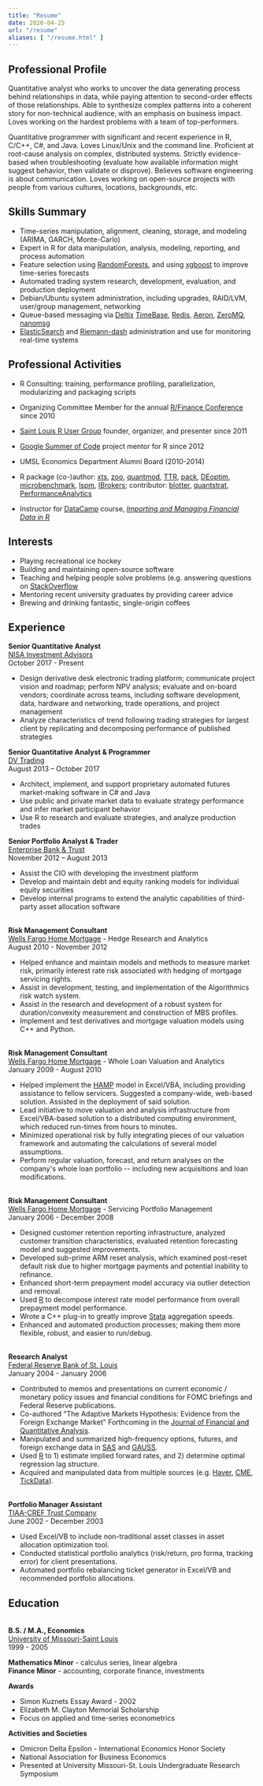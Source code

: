 ```yaml
---
title: "Resume"
date: 2020-04-25
url: "/resume"
aliases: [ "/resume.html" ]
---
```


## Professional Profile

Quantitative analyst who works to uncover the data generating process behind relationships in data, while paying attention to second-order effects of those relationships. Able to synthesize complex patterns into a coherent story for non-technical audience, with an emphasis on business impact. Loves working on the hardest problems with a team of top-performers.

Quantitative programmer with significant and recent experience in R, C/C++, C#, and Java. Loves Linux/Unix and the command line. Proficient at root-cause analysis on complex, distributed systems. Strictly evidence-based when troubleshooting (evaluate how available information might suggest behavior, then validate or disprove). Believes software engineering is about communication. Loves working on open-source projects with people from various cultures, locations, backgrounds, etc.

## Skills Summary

- Time-series manipulation, alignment, cleaning, storage, and modeling (ARIMA, GARCH, Monte-Carlo)
- Expert in R for data manipulation, analysis, modeling, reporting, and process automation
- Feature selection using [RandomForests](https://www.stat.berkeley.edu/~breiman/RandomForests/cc_home.htm), and using [xgboost](https://xgboost.ai/) to improve time-series forecasts
- Automated trading system research, development, evaluation, and production deployment
- Debian/Ubuntu system administration, including upgrades, RAID/LVM, user/group management, networking
- Queue-based messaging via [Deltix](https://www.deltixlab.com/) [TimeBase](https://www.deltixlab.com/products/timebase/), [Redis](https://redis.io/), [Aeron](https://github.com/real-logic/aeron/blob/master/README.md), [ZeroMQ](https://zeromq.org/), [nanomsg](https://nanomsg.org/)
- [ElasticSearch](https://www.elastic.co/) and [Riemann-dash](http://riemann.io/dashboard.html) administration and use for monitoring real-time systems

## Professional Activities

- R Consulting: training, performance profiling, parallelization, modularizing and packaging scripts
- Organizing Committee Member for the annual [R/Finance Conference](https://www.rinfinance.com/) since 2010
- [Saint Louis R User Group](https://www.meetup.com/Saint-Louis-RUG/) founder, organizer, and presenter since 2011
- [Google Summer of Code](https://summerofcode.withgoogle.com/) project mentor for R since 2012
- UMSL Economics Department Alumni Board (2010-2014)
- R package (co-)author: [xts](https://cran.r-project.org/package=xts), [zoo](https://cran.r-project.org/package=zoo), [quantmod](https://cran.r-project.org/package=quantmod), [TTR](https://cran.r-project.org/package=TTR), [pack](https://cran.r-project.org/package=pack), [DEoptim](https://cran.r-project.org/package=DEoptim), [microbenchmark](https://cran.r-project.org/package=microbenchmark), [lspm](https://github.com/joshuaulrich/lspm), [IBrokers](https://cran.r-project.org/package=IBrokers); contributor: [blotter](https://github.com/braverock/blotter), [quantstrat](https://github.com/braverock/quantstrat), [PerformanceAnalytics](https://cran.r-project.org/package=PerformanceAnalytics)





- Instructor for [DataCamp](https://www.datacamp.com/courses/importing-and-managing-financial-data-in-r) course, [*Importing and Managing Financial Data in R*](https://www.datacamp.com/courses/importing-and-managing-financial-data-in-r)

## Interests

- Playing recreational ice hockey
- Building and maintaining open-source software
- Teaching and helping people solve problems (e.g. answering questions on [StackOverflow](https://stackoverflow.com/)
- Mentoring recent university graduates by providing career advice
- Brewing and drinking fantastic, single-origin coffees

## Experience

**Senior Quantitative Analyst**\
[NISA Investment Advisors](https://www.nisa.com)\
October 2017 - Present

- Design derivative desk electronic trading platform; communicate project vision and roadmap; perform NPV
analysis; evaluate and on-board vendors; coordinate across teams, including software development, data,
hardware and networking, trade operations, and project management
- Analyze characteristics of trend following trading strategies for largest client by replicating and decomposing
performance of published strategies

**Senior Quantitative Analyst & Programmer**\
[DV Trading](https://www.dvtrading.co/)\
August 2013 – October 2017

- Architect, implement, and support proprietary automated futures market-making software in C# and Java
- Use public and private market data to evaluate strategy performance and infer market participant behavior
- Use R to research and evaluate strategies, and analyze production trades

**Senior Portfolio Analyst & Trader**\
[Enterprise Bank & Trust](https://www.enterprisebank.com/)\
November 2012 – August 2013

- Assist the CIO with developing the investment platform
- Develop and maintain debt and equity ranking models for individual equity securities
- Develop internal programs to extend the analytic capabilities of third-party asset allocation software

\
**Risk Management Consultant**\
[Wells Fargo Home Mortgage](https://www.wellsfargo.com) - Hedge Research and Analytics\
August 2010 - November 2012

- Helped enhance and maintain models and methods to measure market
  risk, primarily interest rate risk associated with hedging of
  mortgage servicing rights.
- Assist in development, testing, and implementation of the
  Algorithmics risk watch system.
- Assist in the research and development of a robust system for
  duration/convexity measurement and construction of MBS profiles.
- Implement and test derivatives and mortgage valuation models using
  C++ and Python.

\
**Risk Management Consultant**\
[Wells Fargo Home Mortgage](https://www.wellsfargo.com) - Whole Loan Valuation and
Analytics\
January 2009 - August 2010

- Helped implement the [HAMP](https://www.hmpadmin.com) model in Excel/VBA,
  including providing assistance to fellow servicers. Suggested a
  company-wide, web-based solution. Assisted in the deployment of said
  solution.
- Lead initiative to move valuation and analysis infrastructure from
  Excel/VBA-based solution to a distributed computing environment,
  which reduced run-times from hours to minutes.
- Minimized operational risk by fully integrating pieces of our
  valuation framework and automating the calculations of several model
  assumptions.
- Perform regular valuation, forecast, and return analyses on the
  company\'s whole loan portfolio \-- including new acquisitions and
  loan modifications.

\
**Risk Management Consultant**\
[Wells Fargo Home Mortgage](https://www.wellsfargo.com/) - Servicing Portfolio Management\
January 2006 - December 2008

- Designed customer retention reporting infrastructure, analyzed
  customer transition characteristics, evaluated retention forecasting
  model and suggested improvements.
- Developed sub-prime ARM reset analysis, which examined post-reset
  default risk due to higher mortgage payments and potential inability
  to refinance.
- Enhanced short-term prepayment model accuracy via outlier detection
  and removal.
- Used [R](https://www.r-project.org/) to decompose interest rate model
  performance from overall prepayment model performance.
- Wrote a C++ plug-in to greatly improve
  [Stata](https://www.stata.com/) aggregation speeds.
- Enhanced and automated production processes; making them more
  flexible, robust, and easier to run/debug.

\
**Research Analyst**\
[Federal Reserve Bank of St. Louis](https://research.stlouisfed.org/)\
January 2004 - January 2006

- Contributed to memos and presentations on current economic /
  monetary policy issues and financial conditions for FOMC briefings
  and Federal Reserve publications.
- Co-authored \"The Adaptive Markets Hypothesis: Evidence from the
  Foreign Exchange Market\" Forthcoming in the [Journal of Financial
  and Quantitative Analysis](https://depts.washington.edu/jfqa/).
- Manipulated and summarized high-frequency options, futures, and
  foreign exchange data in [SAS](https://www.sas.com/) and
  [GAUSS](https://www.aptech.com/).
- Used [R](https://www.r-project.org/) to 1) estimate implied forward
  rates, and 2) determine optimal regression lag structure.
- Acquired and manipulated data from multiple sources (e.g.
  [Haver](http://www.haver.com), [CME](https://www.cmegroup.com),
  [TickData](https://www.tickdata.com)).

\
**Portfolio Manager Assistant**\
[TIAA-CREF Trust Company](https://www.tiaa-cref.org/)\
June 2002 - December 2003

- Used Excel/VB to include non-traditional asset classes in asset
  allocation optimization tool.
- Conducted statistical portfolio analytics (risk/return, pro forma,
  tracking error) for client presentations.
- Automated portfolio rebalancing ticket generator in Excel/VB and
  recommended portfolio allocations.

## Education
\
**B.S. / M.A., Economics**\
[University of Missouri-Saint Louis](https://www.umsl.edu)\
1999 - 2005

**Mathematics Minor** - calculus series, linear algebra\
**Finance Minor** - accounting, corporate finance, investments

**Awards**

- Simon Kuznets Essay Award - 2002
- Elizabeth M. Clayton Memorial Scholarship
- Focus on applied and time-series econometrics

**Activities and Societies**

- Omicron Delta Epsilon - International Economics Honor Society
- National Association for Business Economics
- Presented at University Missouri-St. Louis Undergraduate Research
  Symposium
